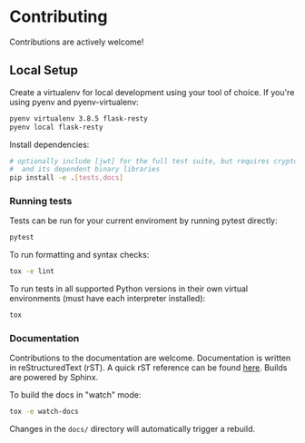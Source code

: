 # Contributing

Contributions are actively welcome!

## Local Setup

Create a virtualenv for local development using your tool of choice. If you're using pyenv and pyenv-virtualenv:

```sh
pyenv virtualenv 3.8.5 flask-resty
pyenv local flask-resty
```

Install dependencies:

```sh
# optionally include [jwt] for the full test suite, but requires cryptography,
#  and its dependent binary libraries
pip install -e .[tests,docs]
```

### Running tests

Tests can be run for your current enviroment by running pytest directly:

```sh
pytest
```

To run formatting and syntax checks:

```sh
tox -e lint
```

To run tests in all supported Python versions in their own virtual environments (must have each interpreter installed):

```sh
tox
```

### Documentation

Contributions to the documentation are welcome. Documentation is written in reStructuredText (rST). A quick rST reference can be found [here](https://docutils.sourceforge.io/docs/user/rst/quickref.html). Builds are powered by Sphinx.

To build the docs in "watch" mode:

```sh
tox -e watch-docs
```

Changes in the `docs/` directory will automatically trigger a rebuild.

